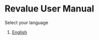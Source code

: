 <!---
WORK IN PROGRESS
-->
# Revalue User Manual

Select your language

1. [English]({{docs_base_url}}/user/manual/en)
<!-- 1. [Deutsch]({{docs_base_url}}/user/manual/de)
1. [Español]({{docs_base_url}}/user/manual/es) -->
<!--1. [Help Videos]({{docs_base_url}}/user/videos/learn)-->

